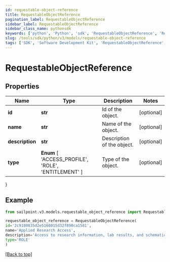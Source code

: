 ```yaml
---
id: requestable-object-reference
title: RequestableObjectReference
pagination_label: RequestableObjectReference
sidebar_label: RequestableObjectReference
sidebar_class_name: pythonsdk
keywords: ['python', 'Python', 'sdk', 'RequestableObjectReference', 'RequestableObjectReference'] 
slug: /tools/sdk/python/v3/models/requestable-object-reference
tags: ['SDK', 'Software Development Kit', 'RequestableObjectReference', 'RequestableObjectReference']
---
```


# RequestableObjectReference


## Properties

Name | Type | Description | Notes
------------ | ------------- | ------------- | -------------
**id** | **str** | Id of the object. | [optional] 
**name** | **str** | Name of the object. | [optional] 
**description** | **str** | Description of the object. | [optional] 
**type** |  **Enum** [  'ACCESS_PROFILE',    'ROLE',    'ENTITLEMENT' ] | Type of the object. | [optional] 
}

## Example

```python
from sailpoint.v3.models.requestable_object_reference import RequestableObjectReference

requestable_object_reference = RequestableObjectReference(
id='2c9180835d2e5168015d32f890ca1581',
name='Applied Research Access',
description='Access to research information, lab results, and schematics',
type='ROLE'
)

```
[[Back to top]](#) 

